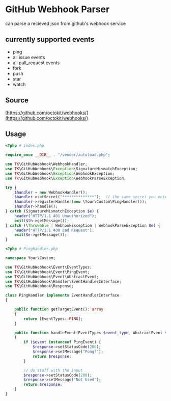 # GitHub Webhook Parser

can parse a recieved json from github's webhook service

## currently supported events

- ping
- all issue events
- all pull_request events
- fork
- push
- star
- watch

## Source

[https://github.com/octokit/webhooks/](https://github.com/octokit/webhooks/)

## Usage

```php
<?php # index.php

require_once __DIR__ . "/vendor/autoload.php";

use TK\GitHubWebhook\WebhookHandler;
use TK\GitHubWebhook\Exception\SignatureMismatchException;
use TK\GitHubWebhook\Exception\WebhookException;
use TK\GitHubWebhook\Exception\WebhookParseException;

try {
    $handler = new WebhookHandler();
    $handler->setSecret("**************");  // the same secret you entered while creating the webhook on github.com
    $handler->registerHandler(new \Your\Custom\PingHandler());
    $handler->handle();
} catch (SignatureMismatchException $e) {
    header("HTTP/1.1 401 Unauthorized");
    exit($th->getMessage());
} catch (\Throwable | WebhookException | WebhookParseException $e) {
    header("HTTP/1.1 400 Bad Request");
    exit($e->getMessage());
}

```

```php
<?php # PingHandler.php

namespace Your\Custom;

use TK\GitHubWebhook\Event\EventTypes;
use TK\GitHubWebhook\Event\PingEvent;
use TK\GitHubWebhook\Event\AbstractEvent;
use TK\GitHubWebhook\Handler\EventHandlerInterface;
use TK\GitHubWebhook\Response;

class PingHandler implements EventHandlerInterface
{

    public function getTargetEvent(): array
    {
        return [EventTypes::PING];
    }

    public function handleEvent(EventTypes $event_type, AbstractEvent $event, Response $response): Response
    {
        if ($event instanceof PingEvent) {
            $response->setStatusCode(200);
            $response->setMessage("Pong!");
            return $response;
        }

        // do stuff with the input
        $response->setStatusCode(200);
        $response->setMessage("Not Used");
        return $response;
    }
}
```